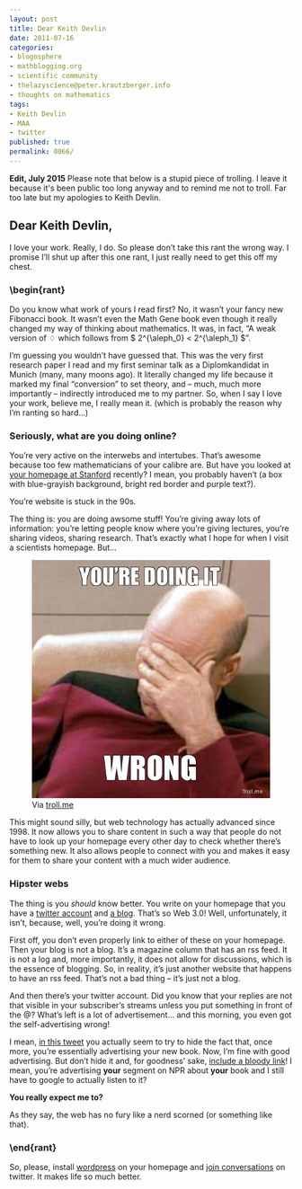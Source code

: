 ```yaml
---
layout: post
title: Dear Keith Devlin
date: 2011-07-16
categories:
- blogosphere
- mathblogging.org
- scientific community
- thelazyscience@peter.krautzberger.info
- thoughts on mathematics
tags:
- Keith Devlin
- MAA
- twitter
published: true
permalink: 0066/
---
```


**Edit, July 2015** Please note that below is a stupid piece of trolling. I leave it because it's been public too long anyway and to remind me not to troll. Far too late but my apologies to Keith Devlin.

## Dear Keith Devlin,

I love your work. Really, I do. So please don’t take this rant the wrong way. I promise I’ll shut up after this one rant, I just really need to get this off my chest.

### \\begin{rant}

Do you know what work of yours I read first? No, it wasn’t your fancy new Fibonacci book. It wasn’t even the Math Gene book even though it really changed my way of thinking about mathematics. It was, in fact, “A weak version of $\diamondsuit$ which follows from $ 2^{\aleph_0} < 2^{\aleph_1} $”.

I’m guessing you wouldn’t have guessed that. This was the very first research paper I read and my first seminar talk as a Diplomkandidat in Munich (many, many moons ago). It literally changed my life because it marked my final “conversion” to set theory, and – much, much more importantly – indirectly introduced me to my partner. So, when I say I love your work, believe me, I really mean it. (which is probably the reason why I’m ranting so hard…)

### Seriously, what are you doing online?

You’re very active on the interwebs and intertubes. That’s awesome because too few mathematicians of your calibre are. But have you looked at [your homepage at Stanford](http://www.stanford.edu/~kdevlin/) recently? I mean, you probably haven’t (a box with blue-grayish background, bright red border and purple text?).

You’re website is stuck in the 90s.

The thing is: you are doing awsome stuff! You’re giving away lots of information: you’re letting people know where you’re giving lectures, you’re sharing videos, sharing research. That’s exactly what I hope for when I visit a scientists homepage. But…


<figure>
  <a href="/assets/2011/youre-doing-it-wrong.jpg">
    <img alt="Picard facepalm with 'You're doing it wrong'" src="/assets/2011/youre-doing-it-wrong.jpg"/>
  </a>
  <figcaption>
  Via <a href="http://troll.me">troll.me</a>
  </figcaption>
</figure>


This might sound silly, but web technology has actually advanced since 1998\. It now allows you to share content in such a way that people do not have to look up your homepage every other day to check whether there’s something new. It also allows people to connect with you and makes it easy for them to share your content with a much wider audience.

### Hipster webs

The thing is you _should_ know better. You write on your homepage that you have a [twitter account](http://twitter.com/#!/nprmathguy) and [a blog](http://www.maa.org/devlin/devangle.html). That’s so Web 3.0! Well, unfortunately, it isn’t, because, well, you’re doing it wrong.

First off, you don’t even properly link to either of these on your homepage. Then your blog is not a blog. It’s a magazine column that has an rss feed. It is not a log and, more importantly, it does not allow for discussions, which is the essence of blogging. So, in reality, it’s just another website that happens to have an rss feed. That’s not a bad thing – it’s just not a blog.

And then there’s your twitter account. Did you know that your replies are not that visible in your subscriber’s streams unless you put something in front of the @? What’s left is a lot of advertisement… and this morning, you even got the self-advertising wrong!

I mean, [in this tweet](https://twitter.com/profkeithdevlin/status/92214106823737344) you actually seem to try to hide the fact that, once more, you’re essentially advertising your new book. Now, I’m fine with good advertising. But don’t hide it and, for goodness’ sake, [include a bloody link](http://www.npr.org/2011/07/16/137845241/fibonaccis-numbers-the-man-behind-the-math)! I mean, you’re advertising **your** segment on NPR about **your** book and I still have to google to actually listen to it?

**You really expect me to?**

As they say, the web has no fury like a nerd scorned (or something like that).

### \\end{rant}

So, please, install [wordpress](http://www.wordpress.org) on your homepage and [join conversations](http://mathforum.org/blogs/max/126/) on twitter. It makes life so much better.
